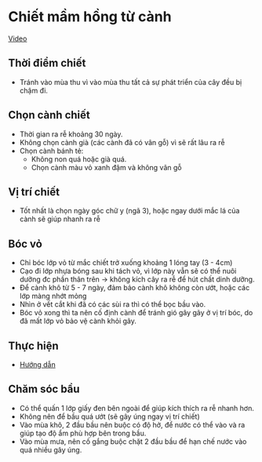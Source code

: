# Chiết mầm hồng từ cành

[Video](https://www.youtube.com/watch?v=7yYklrRh5JA)

## Thời điểm chiết

- Tránh vào mùa thu vì vào mùa thu tất cả sự phát triển của cây đều bị chậm đi.

## Chọn cành chiết

- Thời gian ra rễ khoảng 30 ngày.
- Không chọn cành già (các cành đã có vân gỗ) vì sẽ rất lâu ra rễ
- Chọn cành bánh tẻ:
  - Không non quá hoặc già quá.
  - Chọn cành màu vỏ xanh đậm và không vân gỗ

## Vị trí chiết

- Tốt nhất là chọn ngày góc chữ y (ngã 3), hoặc ngay dưới mắc lá của cành sẽ giúp nhanh ra rễ

## Bóc vỏ

- Chỉ bóc lớp vỏ từ mắc chiết trở xuống khoảng 1 lóng tay (3 - 4cm)
- Cạo đi lớp nhựa bóng sau khi tách vỏ, vì lớp này vẫn sẽ có thể nuôi dưỡng đc phần thân trên -> không kích cây ra rễ để hút chất dinh dưỡng.
- Để cành khô từ 5 - 7 ngày, đảm bảo cành khô không còn ướt, hoặc các lớp màng nhớt mỏng
- Nhìn ở vết cắt khi đã có các sùi ra thì có thể bọc bầu vào.
- Bóc vỏ xong thì ta nên cố định cành để tránh gió gây gãy ở vị trí bóc, do đã mất lớp vỏ bảo vệ cành khỏi gãy.

## Thực hiện

- [Hướng dẫn](https://www.youtube.com/watch?v=6Jr8hzH5jJs&t=575s)

## Chăm sóc bầu

- Có thể quấn 1 lớp giấy đen bên ngoài để giúp kích thích ra rễ nhanh hơn.
- Không nên để bầu quá ướt (sẽ gây úng ngay vị trí chiết)
- Vào mùa khô, 2 đầu bầu nên buộc có độ hở, để nước có thể vào và ra giúp tạo độ ẩm phù hợp bên trong bầu.
- Vào mùa mưa, nên cố gắng buộc chặt 2 đầu bầu để hạn chế nước vào quá nhiều gây úng.
